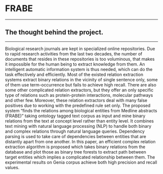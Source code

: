 # FRABE
______________________________________________________________________________________________________________________________________________________________
## The thought behind the project.
______________________________________________________________________________________________________________________________________________________________
Biological research journals are kept in specialized online repositories. Due to rapid research activities from the last two decades, the number of documents that resides in these repositories is too voluminous, that makes it impossible for the human being to extract knowledge from them. An intelligent automatic information system is thus needed, which can do the task effectively and efficiently. Most of the existed relation extraction systems extract binary relations in the vicinity of single sentence only, some of them use term-occurrence but fails to achieve high recall. There are also some other complicated relation extractors, but they offer an only specific type of relations such as protein-protein interactions, molecular pathways and other few.
Moreover, these relation extractors deal with many false positives due to working with the predefined rule set only. The proposed system “finds the relations among biological entities from Medline abstracts (FRABE)” taking ontology tagged text corpus as input and mine binary relations from the text at concept level rather than entity level. It combines text mining with natural language processing (NLP) to handle both binary and complex relations through natural language queries. Dependency parsing is used to take care of dependencies between entities that are distantly apart from one another. In this paper, an efficient complex relation extraction algorithm is proposed which takes binary relations from the database and plot those as binary tree forests to extract path between target entities which implies a complicated relationship between them. The experimental results on Genia corpus achieve both high precision and recall values.
